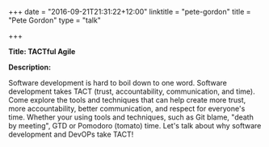 +++
date = "2016-09-21T21:31:22+12:00"
linktitle = "pete-gordon"
title = "Pete Gordon"
type = "talk"

+++

<div class="span-15  ">
  <div class="span-15  last ">
  <p><strong>Title: TACTful Agile</strong>

</p>

<p><strong>Description:</strong></p>

<p>Software development is hard to boil down to one word. Software development takes TACT (trust, accountability, communication, and time). Come explore the tools and techniques that can help create more trust, more accountability, better communication, and respect for everyone's time. Whether your using tools and techniques, such as Git blame, "death by meeting", GTD or Pomodoro (tomato) time. Let's talk about why software development and DevOPs take TACT!</p>

  </div>
</div>

